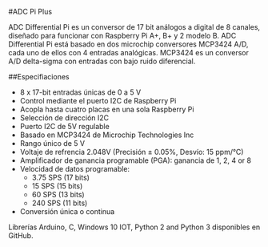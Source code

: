 <!--
---
name: ADC Pi Plus
class: board
type: adc
formfactor: HAT
manufacturer: AB Electronics
description: 8 channel Analogue to Digital Converter
url: https://www.abelectronics.co.uk/p/56/ADC-Pi-Plus-Raspberry-Pi-Analogue-to-Digital-converter
github: https://github.com/abelectronicsuk
buy: https://www.abelectronics.co.uk/p/56/ADC-Pi-Plus-Raspberry-Pi-Analogue-to-Digital-converter
image: 'ab-adc-pi-plus.png'
pincount: 40
eeprom: no
power: 3v3,5v
pin:
  '3':
    mode: i2c
  '5':
    mode: i2c
i2c:
  '0x68':
    name: MCP3424
    device: MCP3424
  '0x69':
    name: MCP3424
    device: MCP3424
-->
#ADC Pi Plus

ADC Differential Pi es un conversor de 17 bit análogos a digital de 8 canales, diseñado para funcionar con Raspberry Pi A+, B+ y 2 modelo B. ADC Differential Pi está basado en dos microchip conversores MCP3424 A/D, cada uno de ellos con 4 entradas analógicas. MCP3424 es un conversor A/D delta-sigma con entradas con bajo ruido diferencial.

##Especifiaciones

- 8 x 17-bit entradas únicas de 0 a 5 V
- Control mediante el puerto I2C de Raspberry Pi
- Acopla hasta cuatro placas en una sola Raspberry Pi
- Selección de dirección I2C
- Puerto I2C de 5V regulable
- Basado en MCP3424 de Microchip Technologies Inc
- Rango único de 5 V
- Voltaje de refrencia 2.048V (Precisión  ± 0.05%, Desvío: 15 ppm/°C)
- Amplificador de ganancia programable (PGA): ganancia de 1, 2, 4 or 8
- Velocidad de datos programable:
   - 3.75 SPS (17 bits)
   - 15 SPS (15 bits)
   - 60 SPS (13 bits)
   - 240 SPS (11 bits)
- Conversión única o continua

Librerías Arduino, C, Windows 10 IOT, Python 2 and Python 3 disponibles en GitHub.
